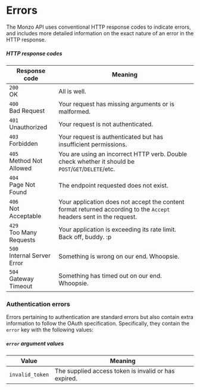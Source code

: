 # Errors

The Monzo API uses conventional HTTP response codes to indicate errors, and includes more detailed information on the exact nature of an error in the HTTP response.

##### HTTP response codes

<span class="hide">Response code</span> | <span class="hide">Meaning</span>
--------------------------------------- | ---------------------------------
`200`<br>OK|All is well.
`400`<br>Bad Request|Your request has missing arguments or is malformed.
`401`<br>Unauthorized|Your request is not authenticated.
`403`<br>Forbidden|Your request is authenticated but has insufficient permissions.
`405`<br>Method Not Allowed|You are using an incorrect HTTP verb. Double check whether it should be `POST`/`GET`/`DELETE`/etc.
`404`<br>Page Not Found|The endpoint requested does not exist.
`406`<br>Not Acceptable|Your application does not accept the content format returned according to the `Accept` headers sent in the request.
`429`<br>Too Many Requests|Your application is exceeding its rate limit. Back off, buddy. :p
`500`<br>Internal Server Error|Something is wrong on our end. Whoopsie.
`504`<br>Gateway Timeout|Something has timed out on our end. Whoopsie.

### Authentication errors

Errors pertaining to authentication are standard errors but also contain extra information to follow the OAuth specification. Specifically, they contain the `error` key with the following values:

##### `error` argument values

<span class="hide">Value</span> | <span class="hide">Meaning</span>
------------------------------- | ---------------------------------
`invalid_token`|The supplied access token is invalid or has expired.
